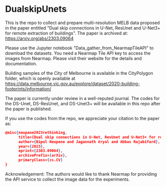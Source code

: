 # DualskipUnets
This is the repo to collect and prepare multi-resolution MELB data proposed in the paper entitled "Dual skip connections in U-Net, ResUnet and U-Net3+ for remote extraction of buildings". The paper is archived at: https://arxiv.org/abs/2303.09064

Please use the Jupyter notebook "Data_gather_from_NearmapTileAPI" to download the datasets. You need a Nearmap Tile API key to access the images from Nearmap. Please visit their website for the details and documentation.

Building samples of the City of Melbourne is available in the CityPolygon folder, which is openly available at https://data.melbourne.vic.gov.au/explore/dataset/2020-building-footprints/information/

The paper is currently under review in a well-reputed journal. The codes for the DS-Unet, DS-ResUnet, and DS-Unet3+ will be available in this repo after the paper is published.

If you use the codes from the repo, we appreciate your citation to the paper as:

```json
@misc{neupane2023rethinking,
      title={Dual skip connections in U-Net, ResUnet and U-Net3+ for remote extraction of buildings}, 
      author={Bipul Neupane and Jagannath Aryal and Abbas Rajabifard},
      year={2023},
      eprint={2303.09064},
      archivePrefix={arXiv},
      primaryClass={cs.CV}
}
```
Acknowledgement:
The authors would like to thank Nearmap for providing the API service to collect the image data for the experiments.
